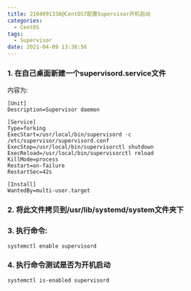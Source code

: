 ```yaml
---
title: 2104091338@CentOS7配置Supervisor开机启动
categories:
  - CentOS
tags:
  - Supervisor
date: 2021-04-09 13:38:56
---
```


### 1. 在自己桌面新建一个supervisord.service文件

内容为: 
```shell
[Unit]
Description=Supervisor daemon

[Service]
Type=forking
ExecStart=/usr/local/bin/supervisord -c /etc/supervisor/supervisord.conf
ExecStop=/usr/local/bin/supervisorctl shutdown
ExecReload=/usr/local/bin/supervisorctl reload
KillMode=process
Restart=on-failure
RestartSec=42s

[Install]
WantedBy=multi-user.target
```

### 2. 将此文件拷贝到/usr/lib/systemd/system文件夹下

### 3. 执行命令:

```shell
systemctl enable supervisord
```
 

### 4. 执行命令测试是否为开机启动

```shell
systemctl is-enabled supervisord
```
